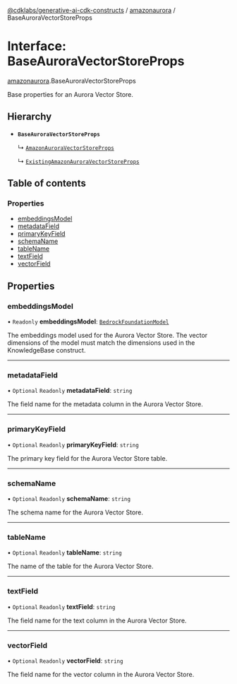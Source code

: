 [@cdklabs/generative-ai-cdk-constructs](../README.md) / [amazonaurora](../modules/amazonaurora.md) / BaseAuroraVectorStoreProps

# Interface: BaseAuroraVectorStoreProps

[amazonaurora](../modules/amazonaurora.md).BaseAuroraVectorStoreProps

Base properties for an Aurora Vector Store.

## Hierarchy

- **`BaseAuroraVectorStoreProps`**

  ↳ [`AmazonAuroraVectorStoreProps`](amazonaurora.AmazonAuroraVectorStoreProps.md)

  ↳ [`ExistingAmazonAuroraVectorStoreProps`](amazonaurora.ExistingAmazonAuroraVectorStoreProps.md)

## Table of contents

### Properties

- [embeddingsModel](amazonaurora.BaseAuroraVectorStoreProps.md#embeddingsmodel)
- [metadataField](amazonaurora.BaseAuroraVectorStoreProps.md#metadatafield)
- [primaryKeyField](amazonaurora.BaseAuroraVectorStoreProps.md#primarykeyfield)
- [schemaName](amazonaurora.BaseAuroraVectorStoreProps.md#schemaname)
- [tableName](amazonaurora.BaseAuroraVectorStoreProps.md#tablename)
- [textField](amazonaurora.BaseAuroraVectorStoreProps.md#textfield)
- [vectorField](amazonaurora.BaseAuroraVectorStoreProps.md#vectorfield)

## Properties

### embeddingsModel

• `Readonly` **embeddingsModel**: [`BedrockFoundationModel`](../classes/foundation_models.BedrockFoundationModel.md)

The embeddings model used for the Aurora Vector Store.
The vector dimensions of the model must match the dimensions
used in the KnowledgeBase construct.

___

### metadataField

• `Optional` `Readonly` **metadataField**: `string`

The field name for the metadata column in the Aurora Vector Store.

___

### primaryKeyField

• `Optional` `Readonly` **primaryKeyField**: `string`

The primary key field for the Aurora Vector Store table.

___

### schemaName

• `Optional` `Readonly` **schemaName**: `string`

The schema name for the Aurora Vector Store.

___

### tableName

• `Optional` `Readonly` **tableName**: `string`

The name of the table for the Aurora Vector Store.

___

### textField

• `Optional` `Readonly` **textField**: `string`

The field name for the text column in the Aurora Vector Store.

___

### vectorField

• `Optional` `Readonly` **vectorField**: `string`

The field name for the vector column in the Aurora Vector Store.

